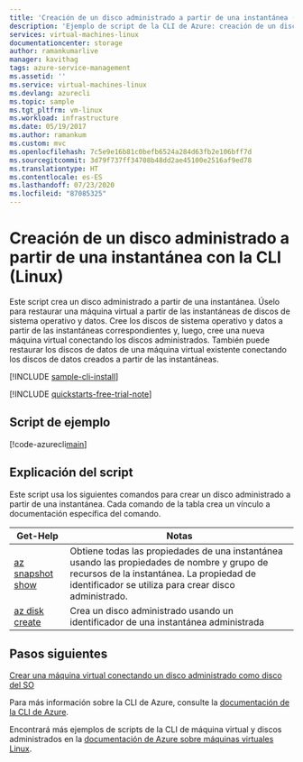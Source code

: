 ```yaml
---
title: 'Creación de un disco administrado a partir de una instantánea (Linux): ejemplo de la CLI'
description: 'Ejemplo de script de la CLI de Azure: creación de un disco administrado a partir de una instantánea'
services: virtual-machines-linux
documentationcenter: storage
author: ramankumarlive
manager: kavithag
tags: azure-service-management
ms.assetid: ''
ms.service: virtual-machines-linux
ms.devlang: azurecli
ms.topic: sample
ms.tgt_pltfrm: vm-linux
ms.workload: infrastructure
ms.date: 05/19/2017
ms.author: ramankum
ms.custom: mvc
ms.openlocfilehash: 7c5e9e16b81c0befb6524a284d63fb2e106bff7d
ms.sourcegitcommit: 3d79f737ff34708b48dd2ae45100e2516af9ed78
ms.translationtype: HT
ms.contentlocale: es-ES
ms.lasthandoff: 07/23/2020
ms.locfileid: "87085325"
---
```

# <a name="create-a-managed-disk-from-a-snapshot-with-cli-linux"></a>Creación de un disco administrado a partir de una instantánea con la CLI (Linux)

Este script crea un disco administrado a partir de una instantánea. Úselo para restaurar una máquina virtual a partir de las instantáneas de discos de sistema operativo y datos. Cree los discos de sistema operativo y datos a partir de las instantáneas correspondientes y, luego, cree una nueva máquina virtual conectando los discos administrados. También puede restaurar los discos de datos de una máquina virtual existente conectando los discos de datos creados a partir de las instantáneas.


[!INCLUDE [sample-cli-install](../../../includes/sample-cli-install.md)]

[!INCLUDE [quickstarts-free-trial-note](../../../includes/quickstarts-free-trial-note.md)]

## <a name="sample-script"></a>Script de ejemplo

[!code-azurecli[main](../../../cli_scripts/virtual-machine/create-managed-disks-from-snapshot/create-managed-disks-from-snapshot.sh "Create managed disk from snapshot")]


## <a name="script-explanation"></a>Explicación del script

Este script usa los siguientes comandos para crear un disco administrado a partir de una instantánea. Cada comando de la tabla crea un vínculo a documentación específica del comando.

| Get-Help | Notas |
|---|---|
| [az snapshot show](/cli/azure/snapshot) | Obtiene todas las propiedades de una instantánea usando las propiedades de nombre y grupo de recursos de la instantánea. La propiedad de identificador se utiliza para crear disco administrado.  |
| [az disk create](/cli/azure/disk) | Crea un disco administrado usando un identificador de una instantánea administrada |

## <a name="next-steps"></a>Pasos siguientes

[Crear una máquina virtual conectando un disco administrado como disco del SO](./virtual-machines-linux-cli-sample-create-vm-from-managed-os-disks.md?toc=%2fcli%2fmodule%2ftoc.json)

Para más información sobre la CLI de Azure, consulte la [documentación de la CLI de Azure](/cli/azure).

Encontrará más ejemplos de scripts de la CLI de máquina virtual y discos administrados en la [documentación de Azure sobre máquinas virtuales Linux](../linux/cli-samples.md?toc=%2fazure%2fvirtual-machines%2flinux%2ftoc.json).
